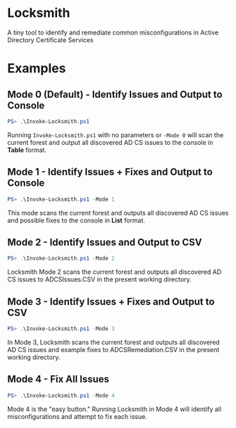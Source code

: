 # Locksmith
A tiny tool to identify and remediate common misconfigurations in Active Directory Certificate Services

# Examples

## Mode 0 (Default) - Identify Issues and Output to Console
``` powershell
PS> .\Invoke-Locksmith.ps1
```
Running `Invoke-Locksmith.ps1` with no parameters or `-Mode 0` will scan the current forest and output all discovered AD CS issues to the console in **Table** format.

## Mode 1 - Identify Issues + Fixes and Output to Console
``` powershell
PS> .\Invoke-Locksmith.ps1 -Mode 1
```
This mode scans the current forest and outputs all discovered AD CS issues and possible fixes to the console in **List** format.

## Mode 2 - Identify Issues and Output to CSV
``` powershell
PS> .\Invoke-Locksmith.ps1 -Mode 2
```
Locksmith Mode 2 scans the current forest and outputs all discovered AD CS issues to ADCSIssues.CSV in the present working directory.

## Mode 3 - Identify Issues + Fixes and Output to CSV
``` powershell
PS> .\Invoke-Locksmith.ps1 -Mode 3
```
In Mode 3, Locksmith scans the current forest and outputs all discovered AD CS issues and example fixes to ADCSRemediation.CSV in the present working directory.

## Mode 4 - Fix All Issues
``` powerShell
PS> .\Invoke-Locksmith.ps1 -Mode 4 
```
Mode 4 is the "easy button." Running Locksmith in Mode 4 will identify all misconfigurations and attempt to fix each issue.
